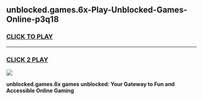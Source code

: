 
## unblocked.games.6x-Play-Unblocked-Games-Online-p3q18
<h3>
<a href="https://premium76.site?title=unblocked.games.6x&ref=25A">CLICK TO PLAY</a></h3>
<hr>

<h3>
<a href="https://premium76.site?title=unblocked.games.6x&ref=25A">CLICK 2 PLAY</a>
  
</h3>

<a href="https://premium76.site?title=unblocked.games.6x&ref=25A"><img src="https://clearcache.store/games.png"></a>


**unblocked.games.6x games unblocked: Your Gateway to Fun and Accessible Online Gaming**
